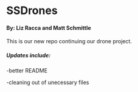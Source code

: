 # SSDrones
#### By: Liz Racca and Matt Schmittle

This is our new repo continuing our drone project.

##### Updates include:
  -better README
  
  -cleaning out of unecessary files
